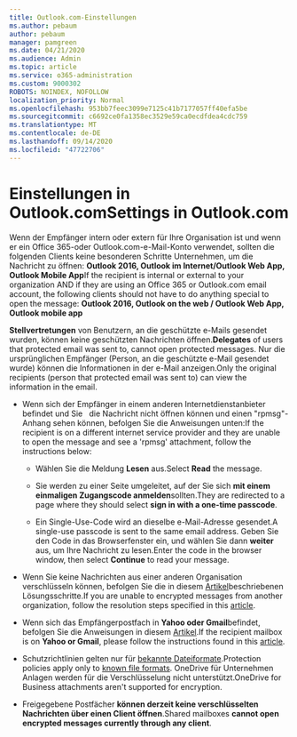 ```yaml
---
title: Outlook.com-Einstellungen
ms.author: pebaum
author: pebaum
manager: pamgreen
ms.date: 04/21/2020
ms.audience: Admin
ms.topic: article
ms.service: o365-administration
ms.custom: 9000302
ROBOTS: NOINDEX, NOFOLLOW
localization_priority: Normal
ms.openlocfilehash: 953bb7feec3099e7125c41b7177057ff40efa5be
ms.sourcegitcommit: c6692ce0fa1358ec3529e59ca0ecdfdea4cdc759
ms.translationtype: MT
ms.contentlocale: de-DE
ms.lasthandoff: 09/14/2020
ms.locfileid: "47722706"
---
```

# <a name="settings-in-outlookcom"></a><span data-ttu-id="a0de1-102">Einstellungen in Outlook.com</span><span class="sxs-lookup"><span data-stu-id="a0de1-102">Settings in Outlook.com</span></span>

<span data-ttu-id="a0de1-103">Wenn der Empfänger intern oder extern für Ihre Organisation ist und wenn er ein Office 365-oder Outlook.com-e-Mail-Konto verwendet, sollten die folgenden Clients keine besonderen Schritte Unternehmen, um die Nachricht zu öffnen: **Outlook 2016, Outlook im Internet/Outlook Web App, Outlook Mobile App**</span><span class="sxs-lookup"><span data-stu-id="a0de1-103">If the recipient is internal or external to your organization AND if they are using an Office 365 or Outlook.com email account, the following clients should not have to do anything special to open the message: **Outlook 2016, Outlook on the web / Outlook Web App, Outlook mobile app**</span></span>

<span data-ttu-id="a0de1-104">**Stellvertretungen** von Benutzern, an die geschützte e-Mails gesendet wurden, können keine geschützten Nachrichten öffnen.</span><span class="sxs-lookup"><span data-stu-id="a0de1-104">**Delegates** of users that protected email was sent to, cannot open protected messages.</span></span> <span data-ttu-id="a0de1-105">Nur die ursprünglichen Empfänger (Person, an die geschützte e-Mail gesendet wurde) können die Informationen in der e-Mail anzeigen.</span><span class="sxs-lookup"><span data-stu-id="a0de1-105">Only the original recipients (person that protected email was sent to) can view the information in the email.</span></span>

- <span data-ttu-id="a0de1-106">Wenn sich der Empfänger in einem anderen Internetdienstanbieter befindet und Sie &nbsp; die Nachricht nicht öffnen können und einen "rpmsg"-Anhang sehen können, befolgen Sie die Anweisungen unten:</span><span class="sxs-lookup"><span data-stu-id="a0de1-106">If the recipient is on a different internet service provider and they are&nbsp;unable to open the message and see a 'rpmsg' attachment, follow the instructions below:</span></span>
    
    - <span data-ttu-id="a0de1-107">Wählen Sie die Meldung **Lesen** aus.</span><span class="sxs-lookup"><span data-stu-id="a0de1-107">Select **Read** the message.</span></span>
    
    - <span data-ttu-id="a0de1-108">Sie werden zu einer Seite umgeleitet, auf der Sie sich **mit einem einmaligen Zugangscode anmelden**sollten.</span><span class="sxs-lookup"><span data-stu-id="a0de1-108">They are redirected to a page where they should select **sign in with a one-time passcode**.</span></span>
    
    - <span data-ttu-id="a0de1-109">Ein Single-Use-Code wird an dieselbe e-Mail-Adresse gesendet.</span><span class="sxs-lookup"><span data-stu-id="a0de1-109">A single-use passcode is sent to the same email address.</span></span> <span data-ttu-id="a0de1-110">Geben Sie den Code in das Browserfenster ein, und wählen Sie dann **weiter** aus, um Ihre Nachricht zu lesen.</span><span class="sxs-lookup"><span data-stu-id="a0de1-110">Enter the code in the browser window, then select **Continue** to read your message.</span></span>

- <span data-ttu-id="a0de1-111">Wenn Sie keine Nachrichten aus einer anderen Organisation verschlüsseln können, befolgen Sie die in diesem [Artikel](https://support.office.com/article/known-issues-opening-irm-protected-emails-sent-from-users-in-other-office-365-organizations-0dec0593-a05d-4aa2-8445-9311ebab3164)beschriebenen Lösungsschritte.</span><span class="sxs-lookup"><span data-stu-id="a0de1-111">If you are unable to encrypted messages from another organization, follow the resolution steps specified in this [article](https://support.office.com/article/known-issues-opening-irm-protected-emails-sent-from-users-in-other-office-365-organizations-0dec0593-a05d-4aa2-8445-9311ebab3164).</span></span>

- <span data-ttu-id="a0de1-112">Wenn sich das Empfängerpostfach in **Yahoo oder Gmail**befindet, befolgen Sie die Anweisungen </span> in diesem [Artikel](https://support.office.com/article/how-do-i-open-a-protected-message-1157a286-8ecc-4b1e-ac43-2a608fbf3098).</span><span class="sxs-lookup"><span data-stu-id="a0de1-112">If the recipient mailbox is on **Yahoo or Gmail**, please follow the instructions</span> found in this [article](https://support.office.com/article/how-do-i-open-a-protected-message-1157a286-8ecc-4b1e-ac43-2a608fbf3098).</span></span>

- <span data-ttu-id="a0de1-113">Schutzrichtlinien gelten nur für [bekannte Dateiformate](https://docs.microsoft.com/azure/information-protection/rms-client/client-admin-guide-file-types).</span><span class="sxs-lookup"><span data-stu-id="a0de1-113">Protection policies apply only to [known file formats](https://docs.microsoft.com/azure/information-protection/rms-client/client-admin-guide-file-types).</span></span> <span data-ttu-id="a0de1-114">OneDrive für Unternehmen Anlagen werden für die Verschlüsselung nicht unterstützt.</span><span class="sxs-lookup"><span data-stu-id="a0de1-114">OneDrive for Business attachments aren't supported for encryption.</span></span>

- <span data-ttu-id="a0de1-115">Freigegebene Postfächer **können derzeit keine verschlüsselten Nachrichten über einen Client öffnen**.</span><span class="sxs-lookup"><span data-stu-id="a0de1-115">Shared mailboxes **cannot open encrypted messages currently through any client**.</span></span> 
